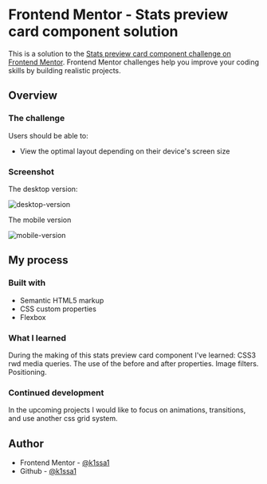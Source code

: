 # Frontend Mentor - Stats preview card component solution

This is a solution to the [Stats preview card component challenge on Frontend Mentor](https://www.frontendmentor.io/challenges/stats-preview-card-component-8JqbgoU62). Frontend Mentor challenges help you improve your coding skills by building realistic projects. 


## Overview

### The challenge

Users should be able to:

- View the optimal layout depending on their device's screen size

### Screenshot

The desktop version:

![desktop-version](https://user-images.githubusercontent.com/67519040/161862753-fd15267f-b185-4e7f-b9bb-e45796c200aa.PNG)


The mobile version

![mobile-version](https://user-images.githubusercontent.com/67519040/161862772-4a36f9a8-f450-4604-be76-b8bfe3b9ffd0.PNG)


## My process

### Built with

- Semantic HTML5 markup
- CSS custom properties
- Flexbox


### What I learned

During the making of this stats preview card component I've learned:
 CSS3 rwd media queries.
 The use of the before and after properties.
 Image filters.
 Positioning.

 
### Continued development

In the upcoming projects I would like to focus on animations, transitions, and use another css grid system. 


## Author

- Frontend Mentor - [@k1ssa1](https://www.frontendmentor.io/profile/yourusername)
- Github - [@k1ssa1](https://github.com/k1ssa1)
